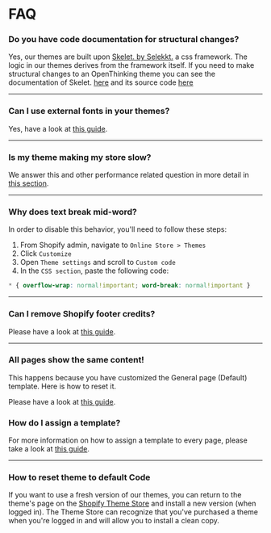 # FAQ

### Do you have code documentation for structural changes?

Yes, our themes are built upon [Skelet. by Selekkt.](https://selekkt.dk/skelet/v3/) a css framework. The logic in our themes derives from the framework itself. If you need to make structural changes to an OpenThinking theme you can see the documentation of Skelet. [here](https://selekkt.dk/skelet/v3/) and its source code [here](https://cdn.jsdelivr.net/gh/Selekkt/skelet@master/css/skelet.css)

---

### Can I use external fonts in your themes?

Yes, have a look at [this guide](snippets#add-custom-fonts).


---

### Is my theme making my store slow?

We answer this and other performance related question in more detail in [this section](speed).

---

### Why does text break mid-word?

In order to disable this behavior, you'll need to follow these steps: 

1. From Shopify admin, navigate to `Online Store > Themes`
1. Click `Customize`
1. Open `Theme settings` and scroll to `Custom code`
1. In the `CSS section`, paste the following code:

```css
* { overflow-wrap: normal!important; word-break: normal!important }
```
---

### Can I remove Shopify footer credits?

Please have a look at [this guide](snippets#remove-shopify-credits).

---

### All pages show the same content!
This happens because you have customized the General page (Default) template. Here is how to reset it.
 
Please have a look at [this guide](howto#revert-template).


### How do I assign a template?
For more information on how to assign a template to every page, please take a look at [this guide](howto#templates).

---

### How to reset theme to default Code

If you want to use a fresh version of our themes, you can return to the theme's page on the [Shopify Theme Store](https://openthinking.net/go/shopify-themes) and install a new version (when logged in). The Theme Store can recognize that you've purchased a theme when you're logged in and will allow you to install a clean copy.
